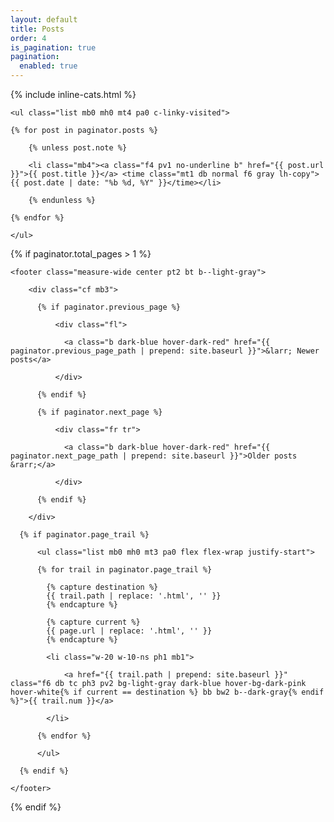 ```yaml
---
layout: default
title: Posts
order: 4
is_pagination: true
pagination:
  enabled: true
---
```


{% include inline-cats.html %}

<section class="c-prose-headings">

    <ul class="list mb0 mh0 mt4 pa0 c-linky-visited">

    {% for post in paginator.posts %}

        {% unless post.note %}

        <li class="mb4"><a class="f4 pv1 no-underline b" href="{{ post.url }}">{{ post.title }}</a> <time class="mt1 db normal f6 gray lh-copy">{{ post.date | date: "%b %d, %Y" }}</time></li>

        {% endunless %}

    {% endfor %}

    </ul>

</section>

{% if paginator.total_pages > 1 %}

    <footer class="measure-wide center pt2 bt b--light-gray">

        <div class="cf mb3">

          {% if paginator.previous_page %}

              <div class="fl">

                <a class="b dark-blue hover-dark-red" href="{{ paginator.previous_page_path | prepend: site.baseurl }}">&larr; Newer posts</a>

              </div>

          {% endif %}

          {% if paginator.next_page %}

              <div class="fr tr">

                <a class="b dark-blue hover-dark-red" href="{{ paginator.next_page_path | prepend: site.baseurl }}">Older posts &rarr;</a>

              </div>

          {% endif %}

        </div>

      {% if paginator.page_trail %}

          <ul class="list mb0 mh0 mt3 pa0 flex flex-wrap justify-start">

          {% for trail in paginator.page_trail %}

            {% capture destination %}
            {{ trail.path | replace: '.html', '' }}
            {% endcapture %}

            {% capture current %}
            {{ page.url | replace: '.html', '' }}
            {% endcapture %}

            <li class="w-20 w-10-ns ph1 mb1">

                <a href="{{ trail.path | prepend: site.baseurl }}" class="f6 db tc ph3 pv2 bg-light-gray dark-blue hover-bg-dark-pink hover-white{% if current == destination %} bb bw2 b--dark-gray{% endif %}">{{ trail.num }}</a>

            </li>

          {% endfor %}

          </ul>

      {% endif %}

    </footer>

{% endif %}
